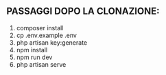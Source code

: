 ## PASSAGGI DOPO LA CLONAZIONE:

1. composer install
2. cp .env.example .env
3. php artisan key:generate
4. npm install
5. npm run dev
6. php artisan serve


<!-- 
Esercizio di oggi: Laravel Boolfolio - Project Technology
nome repo: laravel-many-to-many
Ciao ragazzi,
continuiamo a lavorare sul codice dei giorni scorsi, ma in una nuova repo e aggiungiamo una nuova entità Technology. Questa entità
rappresenta le tecnologie utilizzate ed è in relazione many to many con i progetti.
I task da svolgere sono diversi, ma alcuni di essi sono un ripasso di ciò che abbiamo fatto nelle lezioni dei giorni scorsi:

- creare la migration per la tabella technologies
- creare il model Technology
- creare la migration per la tabella pivot project_technology
- aggiungere ai model Technology e Project i metodi per definire la relazione many to many
- visualizzare nella pagina di dettaglio di un progetto le tecnologie utilizzate, se presenti
- permettere all’utente di associare le tecnologie nella pagina di creazione e modifica di un progetto
- gestire il salvataggio dell’associazione progetto-tecnologie con opportune regole di validazione

Bonus 1:
creare il seeder per il model Technology.

Bonus 2:
aggiungere le operazioni CRUD per il model Technology, in modo da gestire le tecnologie utilizzate nei progetti direttamente dal
pannello di amministrazione.
Buon lavoro e buon divertimento!
 -->
